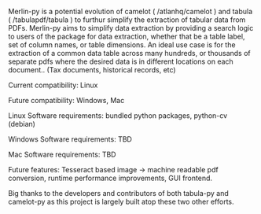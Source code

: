 Merlin-py is a potential evolution of camelot ( /atlanhq/camelot ) and tabula ( /tabulapdf/tabula ) to furthur simplify the extraction of tabular data from PDFs. Merlin-py aims to simplify data extraction by providing a search logic to users of the package for data extraction, whether that be a table label, set of column names, or table dimensions. An ideal use case is for the extraction of a common data table across many hundreds, or thousands of separate pdfs where the desired data is in different locations on each document.. (Tax documents, historical records, etc)

Current compatibility: Linux

Future compatibility: Windows, Mac



Linux Software requirements: bundled python packages, python-cv (debian)

Windows Software requirements: TBD

Mac Software requirements: TBD



Future features: Tesseract based image -> machine readable pdf conversion, runtime performance improvements, GUI frontend.

Big thanks to the developers and contributors of both tabula-py and camelot-py as this project is largely built atop these two other efforts.

